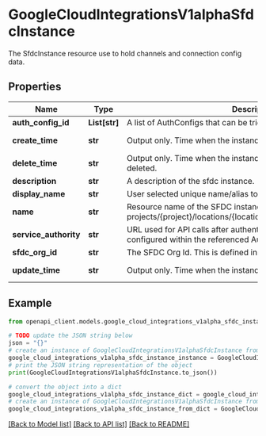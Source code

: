 # GoogleCloudIntegrationsV1alphaSfdcInstance

The SfdcInstance resource use to hold channels and connection config data.

## Properties

Name | Type | Description | Notes
------------ | ------------- | ------------- | -------------
**auth_config_id** | **List[str]** | A list of AuthConfigs that can be tried to open the channel to SFDC | [optional] 
**create_time** | **str** | Output only. Time when the instance is created | [optional] [readonly] 
**delete_time** | **str** | Output only. Time when the instance was deleted. Empty if not deleted. | [optional] [readonly] 
**description** | **str** | A description of the sfdc instance. | [optional] 
**display_name** | **str** | User selected unique name/alias to easily reference an instance. | [optional] 
**name** | **str** | Resource name of the SFDC instance projects/{project}/locations/{location}/sfdcInstances/{sfdcInstance}. | [optional] 
**service_authority** | **str** | URL used for API calls after authentication (the login authority is configured within the referenced AuthConfig). | [optional] 
**sfdc_org_id** | **str** | The SFDC Org Id. This is defined in salesforce. | [optional] 
**update_time** | **str** | Output only. Time when the instance was last updated | [optional] [readonly] 

## Example

```python
from openapi_client.models.google_cloud_integrations_v1alpha_sfdc_instance import GoogleCloudIntegrationsV1alphaSfdcInstance

# TODO update the JSON string below
json = "{}"
# create an instance of GoogleCloudIntegrationsV1alphaSfdcInstance from a JSON string
google_cloud_integrations_v1alpha_sfdc_instance_instance = GoogleCloudIntegrationsV1alphaSfdcInstance.from_json(json)
# print the JSON string representation of the object
print(GoogleCloudIntegrationsV1alphaSfdcInstance.to_json())

# convert the object into a dict
google_cloud_integrations_v1alpha_sfdc_instance_dict = google_cloud_integrations_v1alpha_sfdc_instance_instance.to_dict()
# create an instance of GoogleCloudIntegrationsV1alphaSfdcInstance from a dict
google_cloud_integrations_v1alpha_sfdc_instance_from_dict = GoogleCloudIntegrationsV1alphaSfdcInstance.from_dict(google_cloud_integrations_v1alpha_sfdc_instance_dict)
```
[[Back to Model list]](../README.md#documentation-for-models) [[Back to API list]](../README.md#documentation-for-api-endpoints) [[Back to README]](../README.md)



